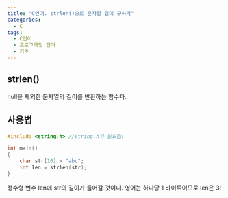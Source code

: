 ```yaml
---
title: "C언어. strlen()으로 문자열 길이 구하기"
categories:
  - C
tags:
  - C언어
  - 프로그래밍 언어
  - 기초
---
```


## strlen()

null을 제외한 문자열의 길이를 반환하는 함수다.

## 사용법

```c
#include <string.h> //string.h가 필요함!

int main()
{
	char str[10] = "abc";
	int len = strlen(str);
}
```

정수형 변수 len에 str의 길이가 들어갈 것이다. 영어는 하나당 1 바이트이므로 len은 3!